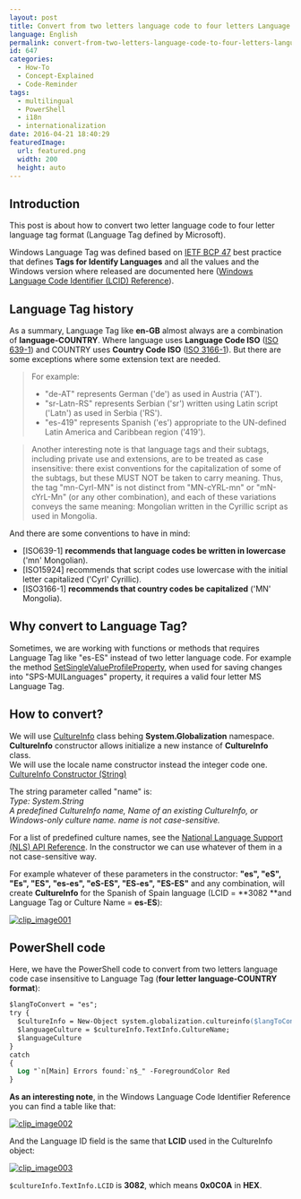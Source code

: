 ```yaml
---
layout: post
title: Convert from two letters language code to four letters Language Tag with PowerShell
language: English
permalink: convert-from-two-letters-language-code-to-four-letters-language-tag-with-powershell
id: 647
categories:
  - How-To
  - Concept-Explained
  - Code-Reminder
tags:
  - multilingual
  - PowerShell
  - i18n
  - internationalization
date: 2016-04-21 18:40:29
featuredImage: 
  url: featured.png
  width: 200
  height: auto
---
```


## Introduction
This post is about how to convert two letter language code to four letter language tag format (Language Tag defined by Microsoft).  

Windows Language Tag was defined based on [IETF BCP 47](https://tools.ietf.org/html/bcp47) best practice that defines **Tags for Identify Languages** and all the values and the Windows version where released are documented here ([Windows Language Code Identifier (LCID) Reference](https://msdn.microsoft.com/en-us/library/cc233965.aspx)).  

## Language Tag history
As a summary, Language Tag like **en-GB** almost always are a combination of **language-COUNTRY**. Where language uses **Language Code ISO** ([ISO 639-1](http://www-01.sil.org/iso639-3/codes.asp?order=639_1&letter=%25)) and COUNTRY uses **Country Code ISO** ([ISO 3166-1](https://en.wikipedia.org/wiki/ISO_3166-1)). But there are some exceptions where some extension text are needed. 
> For example:  
> *   "de-AT" represents German ('de') as used in Austria ('AT').  <li>"sr-Latn-RS" represents Serbian ('sr') written using Latin script ('Latn') as used in Serbia ('RS').  <li>"es-419" represents Spanish ('es') appropriate to the UN-defined Latin America and Caribbean region ('419').

> Another interesting note is that language tags and their subtags, including private use and extensions, are to be treated as case insensitive: there exist conventions for the capitalization of some of the subtags, but these MUST NOT be taken to carry meaning. Thus, the tag "mn-Cyrl-MN" is not distinct from "MN-cYRL-mn" or "mN-cYrL-Mn" (or any other combination), and each of these variations conveys the same meaning: Mongolian written in the Cyrillic script as used in Mongolia.  


And there are some conventions to have in mind:  

*   [ISO639-1] **recommends that language codes be written in lowercase** ('mn' Mongolian).  <li>[ISO15924] recommends that script codes use lowercase with the initial letter capitalized ('Cyrl' Cyrillic).  <li>[ISO3166-1] **recommends that country codes be capitalized** ('MN' Mongolia). 

## Why convert to Language Tag?
Sometimes, we are working with functions or methods that requires Language Tag like "es-ES" instead of two letter language code. For example the method [SetSingleValueProfileProperty](https://msdn.microsoft.com/en-us/library/microsoft.sharepoint.client.userprofiles.peoplemanager.setsinglevalueprofileproperty.aspx), when used for saving changes into "SPS-MUILanguages" property, it requires a valid four letter MS Language Tag.  

## How to convert? 
We will use [CultureInfo](https://msdn.microsoft.com/en-us/library/system.globalization.cultureinfo(v=vs.110).aspx) class behing **System.Globalization** namespace.  
**CultureInfo** constructor allows initialize a new instance of **CultureInfo** class.  
We will use the locale name constructor instead the integer code one.  
[CultureInfo Constructor (String)](https://msdn.microsoft.com/en-us/library/ky2chs3h(v=vs.110).aspx)

The string parameter called "name" is:  
_Type: System.String_  
_A predefined CultureInfo name, Name of an existing CultureInfo, or Windows-only culture name. name is not case-sensitive._  

For a list of predefined culture names, see the [National Language Support (NLS) API Reference](http://go.microsoft.com/fwlink/?LinkId=200048). In the constructor we can use whatever of them in a not case-sensitive way.  

For example whatever of these parameters in the constructor: **"es", "eS", "Es", "ES", "es-es", "eS-ES", "ES-es", "ES-ES"** and any combination, will create **CultureInfo** for the Spanish of Spain language (LCID = **3082 **and Language Tag or Culture Name = **es-ES**):  

[![clip_image001](./clip_image001.png "clip_image001")](./clip_image001.png)  

## PowerShell code
Here, we have the PowerShell code to convert from two letters language code case insensitive to Language Tag (**four letter language-COUNTRY format**): 

```ps
$langToConvert = "es";
try {
  $cultureInfo = New-Object system.globalization.cultureinfo($langToConvert);
  $languageCulture = $cultureInfo.TextInfo.CultureName;
  $languageCulture
}
catch
{
  Log "`n[Main] Errors found:`n$_" -ForegroundColor Red
}
```
**As an interesting note**, in the Windows Language Code Identifier Reference you can find a table like that: 

[![clip_image002](./clip_image002.png)](./clip_image002.png) 

And the Language ID field is the same that **LCID** used in the CultureInfo object: 

[![clip_image003](./clip_image003.png)](./clip_image003.png) 

`$cultureInfo.TextInfo.LCID` is **3082**, which means **0x0C0A** in **HEX**. 

